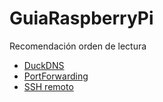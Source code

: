 # GuiaRaspberryPi

Recomendación orden de lectura
- [DuckDNS](PortForwarding.md)
- [PortForwarding](PortForwarding.md)
- [SSH remoto](PortForwarding.md)
